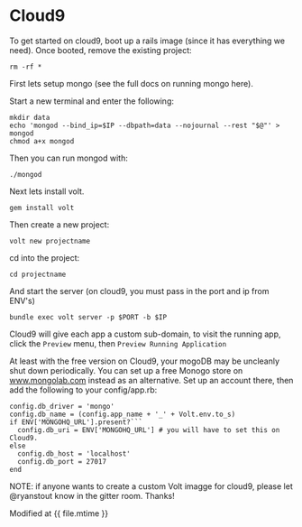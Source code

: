 # Cloud9

To get started on cloud9, boot up a rails image (since it has everything we need).  Once booted, remove the existing project:

```rm -rf *```

First lets setup mongo (see the full docs on running mongo here).

Start a new terminal and enter the following:

```
mkdir data
echo 'mongod --bind_ip=$IP --dbpath=data --nojournal --rest "$@"' > mongod
chmod a+x mongod
```

Then you can run mongod with:

```
./mongod
```

Next lets install volt.

```gem install volt```

Then create a new project:

```volt new projectname```

cd into the project:

```cd projectname```

And start the server (on cloud9, you must pass in the port and ip from ENV's)

```bundle exec volt server -p $PORT -b $IP```

Cloud9 will give each app a custom sub-domain, to visit the running app, click the ```Preview``` menu, then ```Preview Running Application```

At least with the free version on Cloud9, your mogoDB may be uncleanly shut down periodically. You can set up a free Monogo store on www.mongolab.com instead as an alternative. Set up an account there, then add the following to your config/app.rb:

```
config.db_driver = 'mongo'
config.db_name = (config.app_name + '_' + Volt.env.to_s)
if ENV['MONGOHQ_URL'].present?```
  config.db_uri = ENV['MONGOHQ_URL'] # you will have to set this on Cloud9.
else
  config.db_host = 'localhost'
  config.db_port = 27017
end
```


NOTE: if anyone wants to create a custom Volt imagge for cloud9, please let @ryanstout know in the gitter room.  Thanks!

Modified at {{ file.mtime }}

